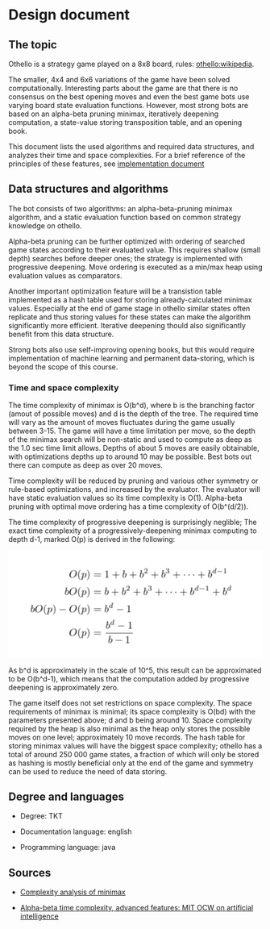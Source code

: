 <!--Määrittelydokumentti

    Mitä algoritmeja ja tietorakenteita toteutat työssäsi
    Mitä ongelmaa ratkaiset ja miksi valitsit kyseiset algoritmit/tietorakenteet
    Mitä syötteitä ohjelma saa ja miten näitä käytetään
    Tavoitteena olevat aika- ja tilavaativuudet (m.m. O-analyysit)
    Lähteet
    Kurssin hallintaan liittyvistä syistä määrittelydokumentissä tulee mainita opinto-ohjelma johon kuulut. Esimerkiksi tietojenkäsittelytieteen kandidaatti (TKT) tai bachelor’s in science (bSc)
    Määrittelydokumentissa tulee myös mainita projektin dokumentaatiossa käytetty kieli (todennäköisesti sama kuin määrittelydokumentin kieli). Projektin koodin, kommenttien ja dokumenttien teksti on valitulla kielellä. Tyypillisesti Suomi tai Englanti. Tämä vaatimus liittyy projektin puolen välin paikkeilla järjestettäviin koodikatselmointeihin. Tavoitteena on että projektien sisäiset kielivalinnat ovat johdonmukaisia.
-->

# Design document

## The topic

Othello is a strategy game played on a 8x8 board, rules: [othello:wikipedia](https://en.wikipedia.org/wiki/Reversi).

The smaller, 4x4 and 6x6 variations of the game have been solved computationally. Interesting parts about the game are that there is no consensus on the best opening moves and even the best game bots use varying board state evaluation functions. However, most strong bots are based on an alpha-beta pruning minimax, iteratively deepening computation, a state-value storing transposition table, and an opening book.

This document lists the used algorithms and required data structures, and analyzes their time and space complexities. For a brief reference of the principles of these features, see [implementation document](https://github.com/korolainenriikka/Jani/edit/master/documentation/implementation.md) 

## Data structures and algorithms

The bot consists of two algorithms: an alpha-beta-pruning minimax algorithm, and a static evaluation function based on common strategy knowledge on othello.

Alpha-beta pruning can be further optimized with ordering of searched game states according to their evaluated value. This requires shallow (small depth) searches before deeper ones; the strategy is implemented with progressive deepening. Move ordering is executed as a min/max heap using evaluation values as comparators.

Another important optimization feature will be a transistion table implemented as a hash table used for storing already-calculated minimax values. Especially at the end of game stage in othello similar states often replicate and thus storing values for these states can make the algorithm significantly more efficient. Iterative deepening thould also significantly benefit from this data structure.

Strong bots also use self-improving opening books, but this would require implementation of machine learning and permanent data-storing, which is beyond the scope of this course.

### Time and space complexity

The time complexity of minimax is O(b^d), where b is the branching factor (amout of possible moves) and d is the depth of the tree. The required time will vary as the amount of moves fluctuates during the game usually between 3-15. The game will have a time limitation per move, so the depth of the minimax search will be non-static and used to compute as deep as the 1.0 sec time limit allows. Depths of about 5 moves are easily obtainable, with optimizations depths up to around 10 may be possible. Best bots out there can compute as deep as over 20 moves.

Time complexity will be reduced by pruning and various other symmetry or rule-based optimizations, and increased by the evaluator. The evaluator will have static evaluation values so its time complexity is O(1). Alpha-beta pruning with optimal move ordering has a time complexity of O(b^(d/2)).

The time complexity of progressive deepening is surprisingly neglible; The exact time complexity of a progressively-deepening minimax computing to depth d-1, marked O(p) is derived in the following:

<img src="https://github.com/korolainenriikka/Jani/blob/master/documentation/images/prgrsO.png"/>

As b^d is approximately in the scale of 10^5, this result can be approximated to be O(b^d-1), which means that the computation added by progressive deepening is approximately zero.

The game itself does not set restrictions on space complexity. The space requirements of minimax is minimal; its space complexity is O(bd) with the parameters presented above; d and b being around 10. Space complexity required by the heap is also minimal as the heap only stores the possible moves on one level; approximately 10 move records. The hash table for storing minimax values will have the biggest space complexity; othello has a total of around 250 000 game states, a fraction of which will only be stored as hashing is mostly beneficial only at the end of the game and symmetry can be used to reduce the need of data storing.

## Degree and languages

* Degree: TKT

* Documentation language: english

* Programming language: java

## Sources

* [Complexity analysis of minimax](https://cis.temple.edu/~vasilis/Courses/CIS603/Lectures/l7.html)

* [Alpha-beta time complexity, advanced features: MIT OCW on artificial intelligence](https://ocw.mit.edu/courses/electrical-engineering-and-computer-science/6-034-artificial-intelligence-fall-2010/lecture-videos/)

